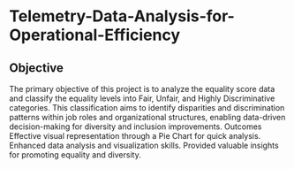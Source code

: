 # Telemetry-Data-Analysis-for-Operational-Efficiency
## Objective
The primary objective of this project is to analyze the equality score data and classify the equality levels into Fair, Unfair, and Highly Discriminative categories. This classification aims to identify disparities and discrimination patterns within job roles and organizational structures, enabling data-driven decision-making for diversity and inclusion improvements.
Outcomes
Effective visual representation through a Pie Chart for quick analysis.
Enhanced data analysis and visualization skills.
Provided valuable insights for promoting equality and diversity.
